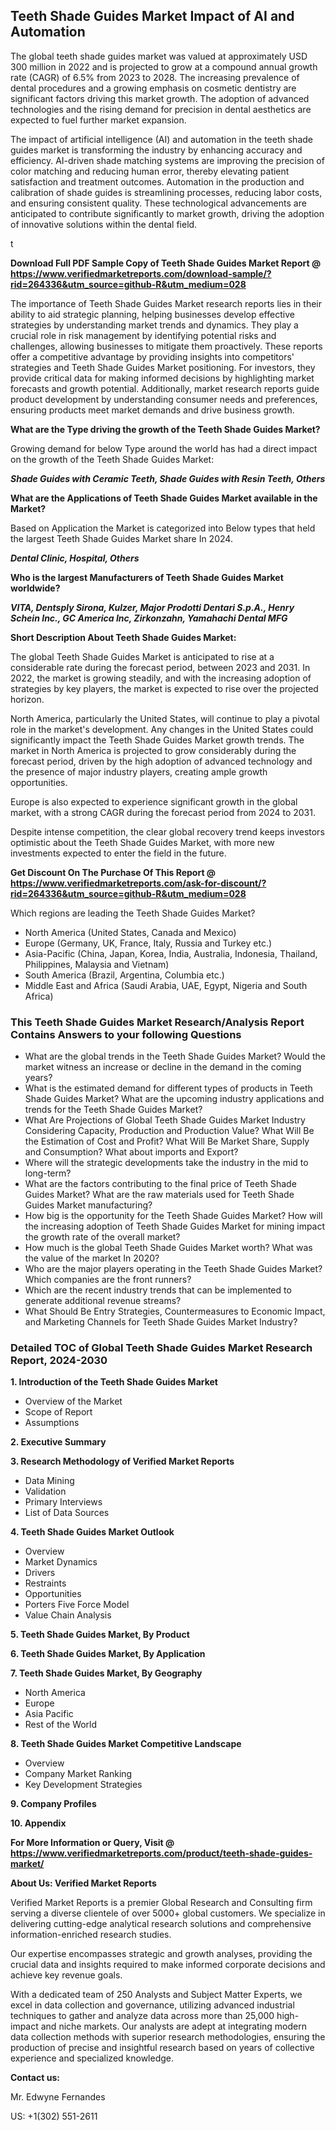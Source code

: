 <h2>Teeth Shade Guides Market Impact of AI and Automation</h2><p>The global teeth shade guides market was valued at approximately USD 300 million in 2022 and is projected to grow at a compound annual growth rate (CAGR) of 6.5% from 2023 to 2028. The increasing prevalence of dental procedures and a growing emphasis on cosmetic dentistry are significant factors driving this market growth. The adoption of advanced technologies and the rising demand for precision in dental aesthetics are expected to fuel further market expansion.</p><p>The impact of artificial intelligence (AI) and automation in the teeth shade guides market is transforming the industry by enhancing accuracy and efficiency. AI-driven shade matching systems are improving the precision of color matching and reducing human error, thereby elevating patient satisfaction and treatment outcomes. Automation in the production and calibration of shade guides is streamlining processes, reducing labor costs, and ensuring consistent quality. These technological advancements are anticipated to contribute significantly to market growth, driving the adoption of innovative solutions within the dental field.</p>t</p><p id="" class=""><strong>Download Full PDF Sample Copy of Teeth Shade Guides Market Report @ <a href="https://www.verifiedmarketreports.com/download-sample/?rid=264336&utm_source=github-R&utm_medium=028" target="_blank">https://www.verifiedmarketreports.com/download-sample/?rid=264336&utm_source=github-R&utm_medium=028</a></strong></p><p>The importance of&nbsp;Teeth Shade Guides Market research reports lies in their ability to aid strategic planning, helping businesses develop effective strategies by understanding market trends and dynamics. They play a crucial role in risk management by identifying potential risks and challenges, allowing businesses to mitigate them proactively. These reports offer a competitive advantage by providing insights into competitors' strategies and Teeth Shade Guides Market positioning. For investors, they provide critical data for making informed decisions by highlighting market forecasts and growth potential. Additionally, market research reports guide product development by understanding consumer needs and preferences, ensuring products meet market demands and drive business growth.</p><p><strong>What are the&nbsp;Type driving the growth of the Teeth Shade Guides Market?</strong></p><p id="" class="">Growing demand for below Type around the world has had a direct impact on the growth of the Teeth Shade Guides Market:</p><em><strong>Shade Guides with Ceramic Teeth, Shade Guides with Resin Teeth, Others</strong></em></p><strong>What are the&nbsp;Applications&nbsp;of Teeth Shade Guides Market available in the Market?</strong></p><p id="" class="">Based on Application the Market is categorized into Below types that held the largest Teeth Shade Guides Market share In 2024.</p><em><strong>Dental Clinic, Hospital, Others</strong></em></p><strong>Who is the largest Manufacturers of Teeth Shade Guides Market worldwide?</strong></p><p><em><strong>VITA, Dentsply Sirona, Kulzer, Major Prodotti Dentari S.p.A., Henry Schein Inc., GC America Inc, Zirkonzahn, Yamahachi Dental MFG</strong></em></p><p id="" class=""><strong>Short Description About Teeth Shade Guides Market:</strong></p><p>The global Teeth Shade Guides Market is anticipated to rise at a considerable rate during the forecast period, between 2023 and 2031. In 2022, the market is growing steadily, and with the increasing adoption of strategies by key players, the market is expected to rise over the projected horizon.</p><p>North America, particularly the United States, will continue to play a pivotal role in the market's development. Any changes in the United States could significantly impact the Teeth Shade Guides Market growth trends. The market in North America is projected to grow considerably during the forecast period, driven by the high adoption of advanced technology and the presence of major industry players, creating ample growth opportunities.</p><p>Europe is also expected to experience significant growth in the global market, with a strong CAGR during the forecast period from 2024 to 2031.</p><p>Despite intense competition, the clear global recovery trend keeps investors optimistic about the Teeth Shade Guides Market, with more new investments expected to enter the field in the future.</p><p id="" class=""><strong>Get Discount On The Purchase Of This Report @ <a href="https://www.verifiedmarketreports.com/ask-for-discount/?rid=264336&utm_source=github-R&utm_medium=028" target="_blank">https://www.verifiedmarketreports.com/ask-for-discount/?rid=264336&utm_source=github-R&utm_medium=028</a></strong></p>Which regions are leading the Teeth Shade Guides Market?</p><ul><li>North America (United States, Canada and Mexico)</li><li>Europe (Germany, UK, France, Italy, Russia and Turkey etc.)</li><li>Asia-Pacific (China, Japan, Korea, India, Australia, Indonesia, Thailand, Philippines, Malaysia and Vietnam)</li><li>South America (Brazil, Argentina, Columbia etc.)</li><li>Middle East and Africa (Saudi Arabia, UAE, Egypt, Nigeria and South Africa)</li></ul><h3 id="" class="">This Teeth Shade Guides Market Research/Analysis Report Contains Answers to your following Questions</h3><ul><li>What are the global trends in the Teeth Shade Guides Market? Would the market witness an increase or decline in the demand in the coming years?</li><li>What is the estimated demand for different types of products in Teeth Shade Guides Market? What are the upcoming industry applications and trends for the Teeth Shade Guides Market?</li><li>What Are Projections of Global Teeth Shade Guides Market Industry Considering Capacity, Production and Production Value? What Will Be the Estimation of Cost and Profit? What Will Be Market Share, Supply and Consumption? What about imports and Export?</li><li>Where will the strategic developments take the industry in the mid to long-term?</li><li>What are the factors contributing to the final price of Teeth Shade Guides Market? What are the raw materials used for Teeth Shade Guides Market manufacturing?</li><li>How big is the opportunity for the Teeth Shade Guides Market? How will the increasing adoption of Teeth Shade Guides Market for mining impact the growth rate of the overall market?</li><li>How much is the global Teeth Shade Guides Market worth? What was the value of the market In 2020?</li><li>Who are the major players operating in the Teeth Shade Guides Market? Which companies are the front runners?</li><li>Which are the recent industry trends that can be implemented to generate additional revenue streams?</li><li>What Should Be Entry Strategies, Countermeasures to Economic Impact, and Marketing Channels for Teeth Shade Guides Market Industry?</li></ul><h3 id="" class="">Detailed TOC of Global Teeth Shade Guides Market Research Report, 2024-2030</h3><p id="" class=""><strong>1. Introduction of the Teeth Shade Guides Market</strong></p><ul><li>Overview of the Market</li><li>Scope of Report</li><li>Assumptions</li></ul><p id="" class=""><strong>2. Executive Summary</strong></p><p id="" class=""><strong>3. Research Methodology of Verified Market Reports</strong></p><ul><li>Data Mining</li><li>Validation</li><li>Primary Interviews</li><li>List of Data Sources</li></ul><p id="" class=""><strong>4. Teeth Shade Guides Market Outlook</strong></p><ul><li>Overview</li><li>Market Dynamics</li><li>Drivers</li><li>Restraints</li><li>Opportunities</li><li>Porters Five Force Model</li><li>Value Chain Analysis</li></ul><p id="" class=""><strong>5. Teeth Shade Guides Market, By Product</strong></p><p id="" class=""><strong>6. Teeth Shade Guides Market, By Application</strong></p><p id="" class=""><strong>7. Teeth Shade Guides Market, By Geography</strong></p><ul><li>North America</li><li>Europe</li><li>Asia Pacific</li><li>Rest of the World</li></ul><p id="" class=""><strong>8. Teeth Shade Guides Market Competitive Landscape</strong></p><ul><li>Overview</li><li>Company Market Ranking</li><li>Key Development Strategies</li></ul><p id="" class=""><strong>9. Company Profiles</strong></p><p id="" class=""><strong>10. Appendix</strong></p><p id="" class=""><strong>For More Information or Query, Visit @ <a href="https://www.verifiedmarketreports.com/product/teeth-shade-guides-market/" target="_blank">https://www.verifiedmarketreports.com/product/teeth-shade-guides-market/</a></strong></p><p id="" class=""><strong>About Us: Verified Market Reports</strong></p><p id="" class="">Verified Market Reports is a premier Global Research and Consulting firm serving a diverse clientele of over 5000+ global customers. We specialize in delivering cutting-edge analytical research solutions and comprehensive information-enriched research studies.</p><p id="" class="">Our expertise encompasses strategic and growth analyses, providing the crucial data and insights required to make informed corporate decisions and achieve key revenue goals.</p><p id="" class="">With a dedicated team of 250 Analysts and Subject Matter Experts, we excel in data collection and governance, utilizing advanced industrial techniques to gather and analyze data across more than 25,000 high-impact and niche markets. Our analysts are adept at integrating modern data collection methods with superior research methodologies, ensuring the production of precise and insightful research based on years of collective experience and specialized knowledge.</p><p id="" class=""><strong>Contact us:</strong></p><p id="" class="">Mr. Edwyne Fernandes</p><p id="" class="">US: +1(302) 551-2611</p>